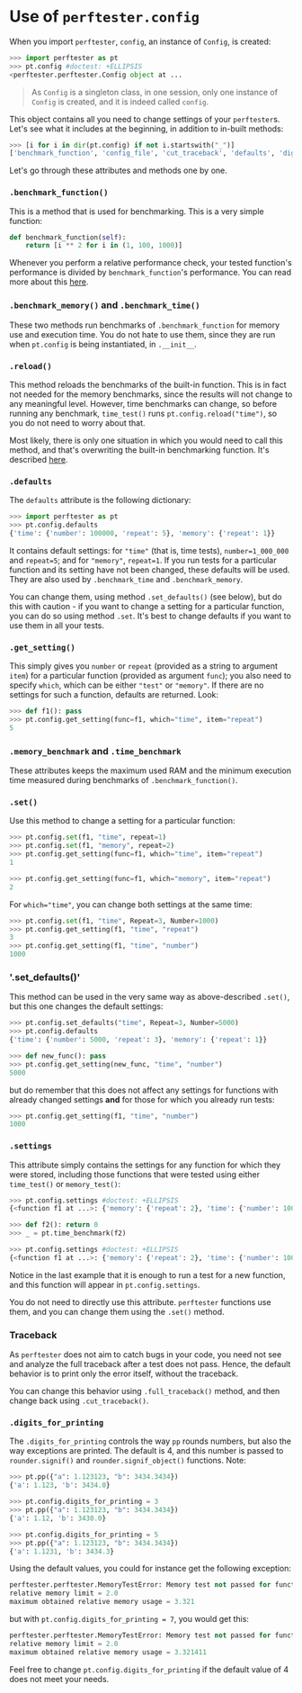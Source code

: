 # Use of `perftester.config`

When you import `perftester`, `config`, an instance of `Config`, is created:

```python
>>> import perftester as pt
>>> pt.config #doctest: +ELLIPSIS
<perftester.perftester.Config object at ...

```

> As `Config` is a singleton class, in one session, only one instance of `Config` is created, and it is indeed called `config`.

This object contains all you need to change settings of your `perftester`s. Let's see what it includes at the beginning, in addition to in-built methods:

```python
>>> [i for i in dir(pt.config) if not i.startswith("_")]
['benchmark_function', 'config_file', 'cut_traceback', 'defaults', 'digits_for_printing', 'full_traceback', 'get_setting', 'log_file', 'log_to_file', 'memory_benchmark', 'reload_memory', 'reload_time', 'set', 'set_defaults', 'settings', 'time_benchmark']

```

Let's go through these attributes and methods one by one.

### `.benchmark_function()`

This is a method that is used for benchmarking. This is a very simple function:

```python
def benchmark_function(self):
    return [i ** 2 for i in (1, 100, 1000)]

```

Whenever you perform a relative performance check, your tested function's performance is divided by `benchmark_function`'s performance. You can read more about this [here](/docs/change_benchmarking_function.md).


### `.benchmark_memory()` and `.benchmark_time()`

These two methods run benchmarks of `.benchmark_function` for memory use and execution time. You do not hate to use them, since they are run when `pt.config` is being instantiated, in `.__init__`.


### `.reload()`

This method reloads the benchmarks of the built-in function. This is in fact not needed for the memory benchmarks, since the results will not change to any meaningful level. However, time benchmarks can change, so before running any benchmark, `time_test()` runs `pt.config.reload("time")`, so you do not need to worry about that.

Most likely, there is only one situation in which you would need to call this method, and that's overwriting the built-in benchmarking function. It's described [here](/docs/change_benchmarking_function.md).


### `.defaults`

The `defaults` attribute is the following dictionary:

```python
>>> import perftester as pt
>>> pt.config.defaults
{'time': {'number': 100000, 'repeat': 5}, 'memory': {'repeat': 1}}

```
It contains default settings: for `"time"` (that is, time tests), `number=1_000_000` and `repeat=5`; and for `"memory"`, `repeat=1`. If you run tests for a particular function and its setting have not been changed, these defaults will be used. They are also used by `.benchmark_time` and `.benchmark_memory`.

You can change them, using method `.set_defaults()` (see below), but do this with caution - if you want to change a setting for a particular function, you can do so using method `.set`. It's best to change defaults if you want to use them in all your tests.


### `.get_setting()`

This simply gives you `number` or `repeat` (provided as a string to argument `item`) for a particular function (provided as argument `func`);  you also need to specify `which`, which can be either `"test"` or `"memory"`. If there are no settings for such a function, defaults are returned. Look:

```python
>>> def f1(): pass
>>> pt.config.get_setting(func=f1, which="time", item="repeat")
5

```

### `.memory_benchmark` and `.time_benchmark`

These attributes keeps the maximum used RAM and the minimum execution time measured during benchmarks of `.benchmark_function()`.

### `.set()`

Use this method to change a setting for a particular function:

```python
>>> pt.config.set(f1, "time", repeat=1)
>>> pt.config.set(f1, "memory", repeat=2)
>>> pt.config.get_setting(func=f1, which="time", item="repeat")
1

>>> pt.config.get_setting(func=f1, which="memory", item="repeat")
2

```

For `which="time"`, you can change both settings at the same time:

```python
>>> pt.config.set(f1, "time", Repeat=3, Number=1000)
>>> pt.config.get_setting(f1, "time", "repeat")
3
>>> pt.config.get_setting(f1, "time", "number")
1000

```

### '.set_defaults()'

This method can be used in the very same way as above-described `.set()`, but this one changes the default settings:

```python
>>> pt.config.set_defaults("time", Repeat=3, Number=5000)
>>> pt.config.defaults
{'time': {'number': 5000, 'repeat': 3}, 'memory': {'repeat': 1}}

>>> def new_func(): pass
>>> pt.config.get_setting(new_func, "time", "number")
5000

```

but do remember that this does not affect any settings for functions with already changed settings **and** for those for which you already run tests:

```python
>>> pt.config.get_setting(f1, "time", "number")
1000

```


### `.settings`

This attribute simply contains the settings for any function for which they were stored, including those functions that were tested using either `time_test()` or `memory_test()`:

```python
>>> pt.config.settings #doctest: +ELLIPSIS
{<function f1 at ...>: {'memory': {'repeat': 2}, 'time': {'number': 1000, 'repeat': 3}}}

>>> def f2(): return 0
>>> _ = pt.time_benchmark(f2)

>>> pt.config.settings #doctest: +ELLIPSIS
{<function f1 at ...>: {'memory': {'repeat': 2}, 'time': {'number': 1000, 'repeat': 3}}, <function f2 at ...>: {'time': {'number': 5000, 'repeat': 3}, 'memory': {'repeat': 1}}}

```

Notice in the last example that it is enough to run a test for a new function, and this function will appear in `pt.config.settings`.

You do not need to directly use this attribute. `perftester` functions use them, and you can change them using the `.set()` method.


### Traceback

As `perftester` does not aim to catch bugs in your code, you need not see and analyze the full traceback after a test does not pass. Hence, the default behavior is to print only the error itself, without the traceback.

You can change this behavior using `.full_traceback()` method, and then change back using `.cut_traceback()`.


### `.digits_for_printing`

The `.digits_for_printing` controls the way `pp` rounds numbers, but also the way exceptions are printed. The default is 4, and this number is passed to `rounder.signif()` and `rounder.signif_object()` functions. Note:

```python
>>> pt.pp({"a": 1.123123, "b": 3434.3434})
{'a': 1.123, 'b': 3434.0}

>>> pt.config.digits_for_printing = 3
>>> pt.pp({"a": 1.123123, "b": 3434.3434})
{'a': 1.12, 'b': 3430.0}

>>> pt.config.digits_for_printing = 5
>>> pt.pp({"a": 1.123123, "b": 3434.3434})
{'a': 1.1231, 'b': 3434.3}

```

Using the default values, you could for instance get the following exception:

```python
perftester.perftester.MemoryTestError: Memory test not passed for function f:
relative memory limit = 2.0
maximum obtained relative memory usage = 3.321
```

but with `pt.config.digits_for_printing = 7`, you would get this:

```python
perftester.perftester.MemoryTestError: Memory test not passed for function f:
relative memory limit = 2.0
maximum obtained relative memory usage = 3.321411
```

Feel free to change `pt.config.digits_for_printing` if the default value of 4 does not meet your needs.
